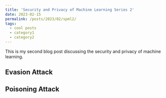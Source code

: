 ```yaml
---
title: 'Security and Privacy of Machine Learning Series 2'
date: 2023-02-15
permalink: /posts/2023/02/spml2/
tags:
  - cool posts
  - category1
  - category2
---
```


This is my second blog post discussing the security and privacy of machine learning.

## Evasion Attack


## Poisoning Attack



